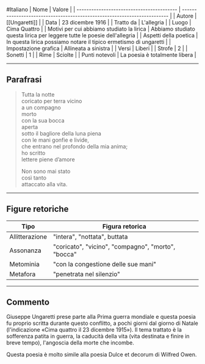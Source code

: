 #Italiano
| Nome                                      | Valore                                                                   |
| ----------------------------------------- | ------------------------------------------------------------------------ |
| Autore                                    | [[Ungaretti]]                                                            |
| Data                                      | 23 dicembre 1916                                                         |
| Tratto da                                 | L'allegria                                                               |
| Luogo                                     | Cima Quattro                                                             | 
| Motivi per cui abbiamo studiato la lirica | Abbiamo studiato questa lirica per leggere tutte le poesie dell'allegria |
| Aspetti della poetica                     | In questa lirica possiamo notare il tipico ermetismo di ungaretti        |
| Impostazione grafica                      | Allineata a sinistra                                                     |
| Versi                                     | Liberi                                                                   |
| Strofe                                    | 2                                                                        |
| Sonetti                                   | 1                                                                        |
| Rime                                      | Sciolte                                                                  |
| Punti notevoli                            | La poesia è totalmente libera                                            |

---
## Parafrasi

>Tutta la notte  
>coricato per terra vicino  
>a un compagno  
>morto  
>con la sua bocca  
>aperta  
>sotto il bagliore della luna piena  
>con le mani gonfie e livide,  
>che entrano nel profondo della mia anima;  
>ho scritto  
>lettere piene d’amore  
>
>Non sono mai stato  
>così tanto  
>attaccato alla vita.

---
## Figure retoriche

| Tipo           | Figura retorica                                    |
| -------------- | -------------------------------------------------- |
| Allitterazione | "intera", "nottata", buttata                       |
| Assonanza      | "coricato", "vicino", "compagno", "morto", "bocca" |
| Metominia      | "con la congestione delle sue mani"                |
| Metafora       | "penetrata nel silenzio"                           |

---
## Commento

Giuseppe Ungaretti prese parte alla Prima guerra mondiale e questa poesia fu proprio scritta durante questo conflitto, a pochi giorni dal giorno di Natale (l'indicazione «Cima quattro il 23 dicembre 1915»). Il tema trattato è la sofferenza patita in guerra, la caducità della vita (vita destinata e finire in breve tempo), l'angoscia della morte che incombe.

Questa poesia è molto simile alla poesia Dulce et decorum di Wilfred Owen.